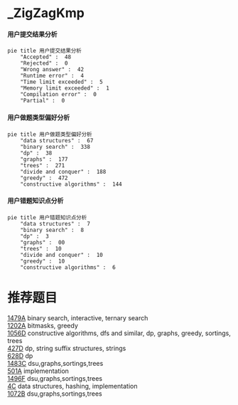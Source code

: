 # _ZigZagKmp

<!-- tabs:start -->



#### **用户提交结果分析**

```mermaid
pie title 用户提交结果分析
    "Accepted" :  48
    "Rejected" :  0
    "Wrong answer" :  42
    "Runtime error" :  4
    "Time limit exceeded" :  5
    "Memory limit exceeded" :  1
    "Compilation error" :  0
    "Partial" :  0
```

#### **用户做题类型偏好分析**

```mermaid
pie title 用户做题类型偏好分析
    "data structures" :  67
    "binary search" :  338
    "dp" :  38
    "graphs" :  177
    "trees" :  271
    "divide and conquer" :  188
    "greedy" :  472
    "constructive algorithms" :  144
```
#### **用户错题知识点分析**

```mermaid
pie title 用户错题知识点分析
    "data structures" :  7
    "binary search" :  8
    "dp" :  3
    "graphs" :  00
    "trees" :  10
    "divide and conquer" :  10
    "greedy" :  10
    "constructive algorithms" :  6
```



<!-- tabs:end -->
# 推荐题目
[1479A](https://codeforces.com/contest/1479/problem/A)		binary search,
                        interactive,
                        ternary search		  
[1202A](https://codeforces.com/contest/1202/problem/A)		bitmasks,
                        greedy		  
[1056D](https://codeforces.com/contest/1056/problem/D)		constructive algorithms,
                        dfs and similar,
                        dp,
                        graphs,
                        greedy,
                        sortings,
                        trees		  
[427D](https://codeforces.com/contest/427/problem/D)		dp,
                        string suffix structures,
                        strings		  
[628D](https://codeforces.com/contest/628/problem/D)		dp		  
[1483C](https://codeforces.com/contest/1483/problem/C)		dsu,graphs,sortings,trees		  
[501A](https://codeforces.com/contest/501/problem/A)		implementation		  
[1496F](https://codeforces.com/contest/1496/problem/F)		dsu,graphs,sortings,trees		  
[4C](https://codeforces.com/contest/4/problem/C)		data structures,
                        hashing,
                        implementation		  
[1072B](https://codeforces.com/contest/1072/problem/B)		dsu,graphs,sortings,trees		  
